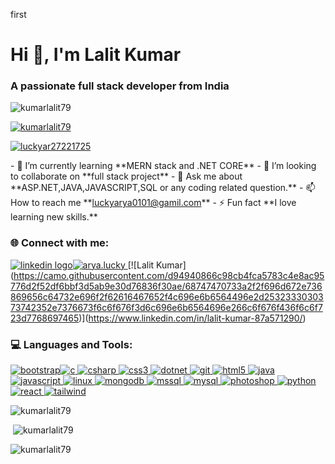   first

Hi 👋, I'm Lalit Kumar
======================

### A passionate full stack developer from India

![kumarlalit79](https://komarev.com/ghpvc/?username=kumarlalit79&label=Profile%20views&color=0e75b6&style=flat)

[![kumarlalit79](https://github-profile-trophy.vercel.app/?username=kumarlalit79)](https://github.com/ryo-ma/github-profile-trophy)

[![luckyar27221725](https://img.shields.io/twitter/follow/luckyar27221725?logo=twitter&style=for-the-badge)](https://twitter.com/luckyar27221725)

\- 🌱 I’m currently learning \*\*MERN stack and .NET CORE\*\* - 👯 I’m looking to collaborate on \*\*full stack project\*\* - 💬 Ask me about \*\*ASP.NET,JAVA,JAVASCRIPT,SQL or any coding related question.\*\* - 📫 How to reach me \*\*luckyarya0101@gamil.com\*\* - ⚡ Fun fact \*\*I love learning new skills.\*\*

### 🌐 Connect with me:

 [![linkedin logo](https://camo.githubusercontent.com/2fc85cf3646091660daac9224ef6fcc91f25fbbf6cc729740256a6063183f5b3/68747470733a2f2f696d672e736869656c64732e696f2f62616467652f547769747465722d2532333144413146322e7376673f6c6f676f3d54776974746572266c6f676f436f6c6f723d7768697465)](https://twitter.com/LuckyAr27221725)[![_arya.lucky_](https://camo.githubusercontent.com/3ad821fc2ec8e5389509e2262efe64bbab486ae3bfa9abf43bae910f1d3fc134/68747470733a2f2f696d672e736869656c64732e696f2f62616467652f496e7374616772616d2d2532334534343035462e7376673f6c6f676f3d496e7374616772616d266c6f676f436f6c6f723d7768697465) ](https://www.instagram.com/_arya.lucky_)[![Lalit Kumar](https://camo.githubusercontent.com/d94940866c98cb4fca5783c4e8ac95776d2f52df6bbf3d5ab9e30d76836f30ae/68747470733a2f2f696d672e736869656c64732e696f2f62616467652f4c696e6b6564496e2d2532333030373742352e7376673f6c6f676f3d6c696e6b6564696e266c6f676f436f6c6f723d7768697465)](https://www.linkedin.com/in/lalit-kumar-87a571290/)

### 💻 Languages and Tools:

 [![bootstrap](https://raw.githubusercontent.com/devicons/devicon/master/icons/bootstrap/bootstrap-plain-wordmark.svg)](https://getbootstrap.com)[![c](https://raw.githubusercontent.com/devicons/devicon/master/icons/c/c-original.svg) ](https://www.cprogramming.com/)[![csharp](https://raw.githubusercontent.com/devicons/devicon/master/icons/csharp/csharp-original.svg) ](https://www.w3schools.com/cs/)[![css3](https://raw.githubusercontent.com/devicons/devicon/master/icons/css3/css3-original-wordmark.svg) ](https://www.w3schools.com/css/)[![dotnet](https://raw.githubusercontent.com/devicons/devicon/master/icons/dot-net/dot-net-original-wordmark.svg) ](https://dotnet.microsoft.com/)[![git](https://www.vectorlogo.zone/logos/git-scm/git-scm-icon.svg) ](https://git-scm.com/)[![html5](https://raw.githubusercontent.com/devicons/devicon/master/icons/html5/html5-original-wordmark.svg) ](https://www.w3.org/html/)[![java](https://raw.githubusercontent.com/devicons/devicon/master/icons/java/java-original.svg) ](https://www.java.com)[![javascript](https://raw.githubusercontent.com/devicons/devicon/master/icons/javascript/javascript-original.svg) ](https://developer.mozilla.org/en-US/docs/Web/JavaScript)[![linux](https://raw.githubusercontent.com/devicons/devicon/master/icons/linux/linux-original.svg) ](https://www.linux.org/)[![mongodb](https://raw.githubusercontent.com/devicons/devicon/master/icons/mongodb/mongodb-original-wordmark.svg) ](https://www.mongodb.com/)[![mssql](https://www.svgrepo.com/show/303229/microsoft-sql-server-logo.svg) ](https://www.microsoft.com/en-us/sql-server)[![mysql](https://raw.githubusercontent.com/devicons/devicon/master/icons/mysql/mysql-original-wordmark.svg) ](https://www.mysql.com/)[![photoshop](https://raw.githubusercontent.com/devicons/devicon/master/icons/photoshop/photoshop-line.svg) ](https://www.photoshop.com/en)[![python](https://raw.githubusercontent.com/devicons/devicon/master/icons/python/python-original.svg) ](https://www.python.org)[![react](https://raw.githubusercontent.com/devicons/devicon/master/icons/react/react-original-wordmark.svg) ](https://reactjs.org/)[![tailwind](https://www.vectorlogo.zone/logos/tailwindcss/tailwindcss-icon.svg)](https://tailwindcss.com/)

![kumarlalit79](https://github-readme-stats.vercel.app/api/top-langs?username=kumarlalit79&show_icons=true&locale=en&layout=compact)

 ![kumarlalit79](https://github-readme-stats.vercel.app/api?username=kumarlalit79&show_icons=true&locale=en)

![kumarlalit79](https://github-readme-streak-stats.herokuapp.com/?user=kumarlalit79&)
